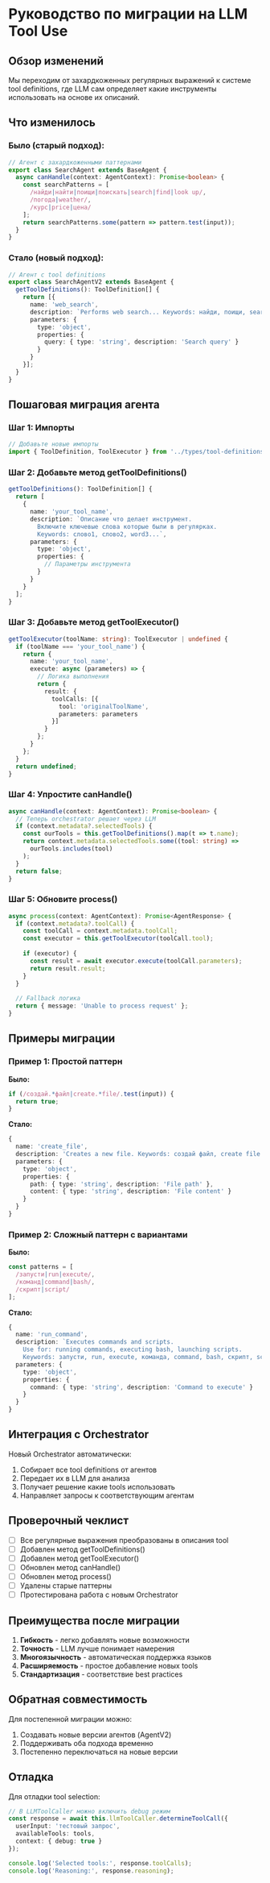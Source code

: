 # Руководство по миграции на LLM Tool Use

## Обзор изменений

Мы переходим от захардкоженных регулярных выражений к системе tool definitions, где LLM сам определяет какие инструменты использовать на основе их описаний.

## Что изменилось

### Было (старый подход):
```typescript
// Агент с захардкоженными паттернами
export class SearchAgent extends BaseAgent {
  async canHandle(context: AgentContext): Promise<boolean> {
    const searchPatterns = [
      /найди|найти|поищи|поискать|search|find|look up/,
      /погода|weather/,
      /курс|price|цена/
    ];
    return searchPatterns.some(pattern => pattern.test(input));
  }
}
```

### Стало (новый подход):
```typescript
// Агент с tool definitions
export class SearchAgentV2 extends BaseAgent {
  getToolDefinitions(): ToolDefinition[] {
    return [{
      name: 'web_search',
      description: `Performs web search... Keywords: найди, поищи, search...`,
      parameters: {
        type: 'object',
        properties: {
          query: { type: 'string', description: 'Search query' }
        }
      }
    }];
  }
}
```

## Пошаговая миграция агента

### Шаг 1: Импорты
```typescript
// Добавьте новые импорты
import { ToolDefinition, ToolExecutor } from '../types/tool-definitions.js';
```

### Шаг 2: Добавьте метод getToolDefinitions()
```typescript
getToolDefinitions(): ToolDefinition[] {
  return [
    {
      name: 'your_tool_name',
      description: `Описание что делает инструмент.
        Включите ключевые слова которые были в регулярках.
        Keywords: слово1, слово2, word3...`,
      parameters: {
        type: 'object',
        properties: {
          // Параметры инструмента
        }
      }
    }
  ];
}
```

### Шаг 3: Добавьте метод getToolExecutor()
```typescript
getToolExecutor(toolName: string): ToolExecutor | undefined {
  if (toolName === 'your_tool_name') {
    return {
      name: 'your_tool_name',
      execute: async (parameters) => {
        // Логика выполнения
        return {
          result: {
            toolCalls: [{
              tool: 'originalToolName',
              parameters: parameters
            }]
          }
        };
      }
    };
  }
  return undefined;
}
```

### Шаг 4: Упростите canHandle()
```typescript
async canHandle(context: AgentContext): Promise<boolean> {
  // Теперь orchestrator решает через LLM
  if (context.metadata?.selectedTools) {
    const ourTools = this.getToolDefinitions().map(t => t.name);
    return context.metadata.selectedTools.some((tool: string) => 
      ourTools.includes(tool)
    );
  }
  return false;
}
```

### Шаг 5: Обновите process()
```typescript
async process(context: AgentContext): Promise<AgentResponse> {
  if (context.metadata?.toolCall) {
    const toolCall = context.metadata.toolCall;
    const executor = this.getToolExecutor(toolCall.tool);
    
    if (executor) {
      const result = await executor.execute(toolCall.parameters);
      return result.result;
    }
  }
  
  // Fallback логика
  return { message: 'Unable to process request' };
}
```

## Примеры миграции

### Пример 1: Простой паттерн
**Было:**
```typescript
if (/создай.*файл|create.*file/.test(input)) {
  return true;
}
```

**Стало:**
```typescript
{
  name: 'create_file',
  description: 'Creates a new file. Keywords: создай файл, create file',
  parameters: {
    type: 'object',
    properties: {
      path: { type: 'string', description: 'File path' },
      content: { type: 'string', description: 'File content' }
    }
  }
}
```

### Пример 2: Сложный паттерн с вариантами
**Было:**
```typescript
const patterns = [
  /запусти|run|execute/,
  /команд|command|bash/,
  /скрипт|script/
];
```

**Стало:**
```typescript
{
  name: 'run_command',
  description: `Executes commands and scripts.
    Use for: running commands, executing bash, launching scripts.
    Keywords: запусти, run, execute, команда, command, bash, скрипт, script`,
  parameters: {
    type: 'object',
    properties: {
      command: { type: 'string', description: 'Command to execute' }
    }
  }
}
```

## Интеграция с Orchestrator

Новый Orchestrator автоматически:
1. Собирает все tool definitions от агентов
2. Передает их в LLM для анализа
3. Получает решение какие tools использовать
4. Направляет запросы к соответствующим агентам

## Проверочный чеклист

- [ ] Все регулярные выражения преобразованы в описания tool
- [ ] Добавлен метод getToolDefinitions()
- [ ] Добавлен метод getToolExecutor()
- [ ] Обновлен метод canHandle()
- [ ] Обновлен метод process()
- [ ] Удалены старые паттерны
- [ ] Протестирована работа с новым Orchestrator

## Преимущества после миграции

1. **Гибкость** - легко добавлять новые возможности
2. **Точность** - LLM лучше понимает намерения
3. **Многоязычность** - автоматическая поддержка языков
4. **Расширяемость** - простое добавление новых tools
5. **Стандартизация** - соответствие best practices

## Обратная совместимость

Для постепенной миграции можно:
1. Создавать новые версии агентов (AgentV2)
2. Поддерживать оба подхода временно
3. Постепенно переключаться на новые версии

## Отладка

Для отладки tool selection:
```typescript
// В LLMToolCaller можно включить debug режим
const response = await this.llmToolCaller.determineToolCall({
  userInput: 'тестовый запрос',
  availableTools: tools,
  context: { debug: true }
});

console.log('Selected tools:', response.toolCalls);
console.log('Reasoning:', response.reasoning);
```